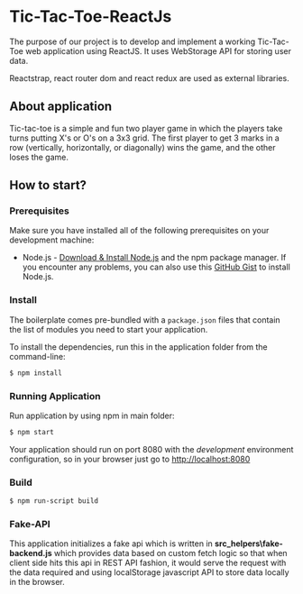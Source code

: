 # Tic-Tac-Toe-ReactJs

The purpose of our project is to develop and implement a working Tic-Tac-Toe web application using ReactJS. It uses WebStorage API for storing user data.

Reactstrap, react router dom and react redux are used as external libraries.

## About application
Tic-tac-toe is a simple and fun two player game in which the players take turns putting X's or O's on a 3x3 grid. The first player to get 3 marks in a row (vertically, horizontally, or diagonally) wins the game, and the other loses the game.

## How to start?
### Prerequisites
Make sure you have installed all of the following prerequisites on your development machine:
* Node.js - [Download & Install Node.js](https://nodejs.org/en/download/) and the npm package manager. If you encounter any problems, you can also use this [GitHub Gist](https://gist.github.com/isaacs/579814) to install Node.js.

### Install
The boilerplate comes pre-bundled with a `package.json` files that contain the list of modules you need to start your application.

To install the dependencies, run this in the application folder from the command-line:

```bash
$ npm install
```
### Running Application
Run application by using npm in main folder:

```bash
$ npm start
```

Your application should run on port 8080 with the *development* environment configuration, so in your browser just go to [http://localhost:8080](http://localhost:8080)

### Build
```bash
$ npm run-script build
```

### Fake-API
This application initializes a fake api which is written in **src\_helpers\fake-backend.js** which provides data based on custom fetch logic so that when client side hits this api in REST API fashion, it would serve the request with the data required and using localStorage javascript API to store data locally in the browser.
